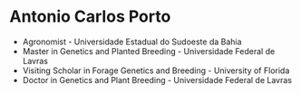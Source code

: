 # Antonio Carlos Porto 

+ Agronomist - Universidade Estadual do Sudoeste da Bahia
+ Master in Genetics and Planted Breeding - Universidade Federal de Lavras
+ Visiting Scholar in Forage Genetics and Breeding - University of Florida
+ Doctor in Genetics and Plant Breeding - Universidade Federal de Lavras


